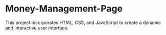 # Money-Management-Page
This project incorporates HTML, CSS, and JavaScript to create a dynamic and interactive user interface.
